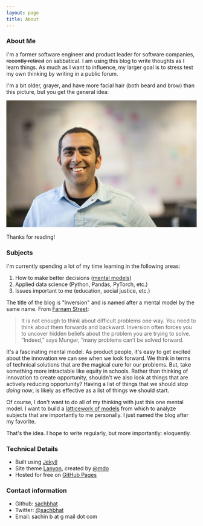 ```yaml
---
layout: page
title: About
---
```


### About Me

I'm a former software engineer and product leader for software companies, <strike>recently retired</strike> on sabbatical. I am using this blog to write thoughts as I learn things. As much as I want to influence, my larger goal is to stress test my own thinking by writing in a public forum.

I'm a bit older, grayer, and have more facial hair (both beard and brow) than this picture, but you get the general idea:

![Sachin Bhatia](/public/images/sachin.jpeg)

Thanks for reading!


### Subjects

I'm currently spending a lot of my time learning in the following areas:

1. How to make better decisions ([mental models](https://fs.blog/mental-models/))
2. Applied data science (Python, Pandas, PyTorch, etc.)
3. Issues important to me (education, social justice, etc.)

The title of the blog is "Inversion" and is named after a mental model by the same name. From [Farnam Street](https://fs.blog/2013/10/inversion/):

> It is not enough to think about difficult problems one way. You need to think about them forwards and backward. Inversion often forces you to uncover hidden beliefs about the problem you are trying to solve. “Indeed,” says Munger, “many problems can’t be solved forward.

It's a fascinating mental model. As product people, it's easy to get excited about the innovation we can see when we look forward. We think in terms of technical solutions that are the magical cure for our problems. But, take something more intractable like equity in schools. Rather than thinking of innovation to create opportunity, shouldn't we also look at things that are actively reducing opportunity? Having a list of things that we should *stop doing now*, is likely as effective as a list of things we should start.  

Of course, I don't want to do all of my thinking with just this one mental model. I want to build a [latticework of models](https://old.ycombinator.com/munger.html) from which to analyze subjects that are importantly to me personally. I just named the blog after my favorite.

That's the idea. I hope to write regularly, but more importantly: eloquently.


### Technical Details

- Built using [Jekyll](http://jekyllrb.com)
- Site theme [Lanyon](http://lanyon.getpoole.com), created by [@mdo](https://twitter.com/mdo")
- Hosted for free on [GitHub Pages](https://pages.github.com)

### Contact information

- Github: [sachbhat](https://github.com/sachbhat/)
- Twitter: [@sachbhat](https://twitter.com/sachbhat?lang=en)
- Email: sachin b at g mail dot com
